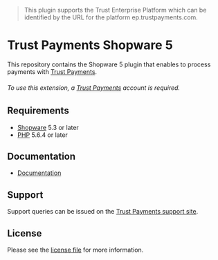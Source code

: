 > This plugin supports the Trust Enterprise Platform which can be identified by the URL for the platform ep.trustpayments.com.

# Trust Payments Shopware 5
This repository contains the Shopware 5 plugin that enables to process payments with [Trust Payments](https://www.trustpayments.com//).

###### To use this extension, a [Trust Payments](https://www.trustpayments.com//) account is required.

## Requirements

* [Shopware](https://shopware.com/) 5.3 or later
* [PHP](http://php.net/) 5.6.4 or later

## Documentation

* [Documentation](https://plugin-documentation.ep.trustpayments.com/TrustPayments/shopware-5-composer/1.1.3/docs/en/documentation.html)

## Support

Support queries can be issued on the [Trust Payments support site](https://www.trustpayments.com/contact-us/).

## License

Please see the [license file](https://github.com/TrustPayments/shopware-5-composer/blob/1.1.3/LICENSE) for more information.